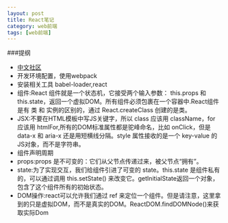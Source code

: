 ```yaml
---
layout: post
title: React笔记
category: web前端
tags: [web前端]
---
```


###提纲
* [中文社区](http://react-china.org/)
* 开发环境配置，使用webpack
* 安装相关工具 babel-loader,react
* 组件:React 组件就是一个状态机，它接受两个输入参数： this.props 和 this.state，返回一个虚拟DOM。所有组件必须包裹在一个容器中.React组件是有 类 和 实例的区别的，通过 React.createClass 创建的是类。
* JSX:不要在HTML模板中写JS关键字，所以 class 应该用 className，for 应该用 htmlFor,所有的DOM标准属性都是驼峰命名，比如 onClick，但是 data-x 和 aria-x 还是用短横线分隔。style 属性接收的是一个 key-value 的JS对象，而不是字符串。
* 组件声明周期
* props:props 是不可变的：它们从父节点传递过来，被父节点“拥有”。
* state:为了实现交互，我们给组件引进了可变的 state。this.state 是组件私有的，可以通过调用 this.setState() 来改变它。getInitialState返回一个对象，包含了这个组件所有的初始状态。
* DOM操作:react可以允许我们通过 ref 来定位一个组件。但是请注意，这里拿到的只是虚拟DOM，而不是真实的DOM。ReactDOM.findDOMNode()来获取实际Dom


